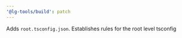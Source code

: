 ```yaml
---
'@lg-tools/build': patch
---
```


Adds `root.tsconfig.json`. Establishes rules for the root level tsconfig
